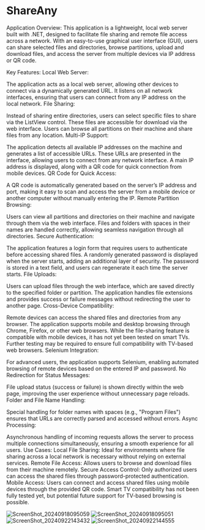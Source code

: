 # ShareAny
Application Overview:
This application is a lightweight, local web server built with .NET, designed to facilitate file sharing and remote file access across a network. With an easy-to-use graphical user interface (GUI), users can share selected files and directories, browse partitions, upload and download files, and access the server from multiple devices via IP address or QR code.

Key Features:
Local Web Server:

The application acts as a local web server, allowing other devices to connect via a dynamically generated URL.
It listens on all network interfaces, ensuring that users can connect from any IP address on the local network.
File Sharing:

Instead of sharing entire directories, users can select specific files to share via the ListView control. These files are accessible for download via the web interface.
Users can browse all partitions on their machine and share files from any location.
Multi-IP Support:

The application detects all available IP addresses on the machine and generates a list of accessible URLs. These URLs are presented in the interface, allowing users to connect from any network interface.
A main IP address is displayed, along with a QR code for quick connection from mobile devices.
QR Code for Quick Access:

A QR code is automatically generated based on the server’s IP address and port, making it easy to scan and access the server from a mobile device or another computer without manually entering the IP.
Remote Partition Browsing:

Users can view all partitions and directories on their machine and navigate through them via the web interface.
Files and folders with spaces in their names are handled correctly, allowing seamless navigation through all directories.
Secure Authentication:

The application features a login form that requires users to authenticate before accessing shared files.
A randomly generated password is displayed when the server starts, adding an additional layer of security.
The password is stored in a text field, and users can regenerate it each time the server starts.
File Uploads:

Users can upload files through the web interface, which are saved directly to the specified folder or partition.
The application handles file extensions and provides success or failure messages without redirecting the user to another page.
Cross-Device Compatibility:

Remote devices can access the shared files and directories from any browser. The application supports mobile and desktop browsing through Chrome, Firefox, or other web browsers.
While the file-sharing feature is compatible with mobile devices, it has not yet been tested on smart TVs. Further testing may be required to ensure full compatibility with TV-based web browsers.
Selenium Integration:

For advanced users, the application supports Selenium, enabling automated browsing of remote devices based on the entered IP and password.
No Redirection for Status Messages:

File upload status (success or failure) is shown directly within the web page, improving the user experience without unnecessary page reloads.
Folder and File Name Handling:

Special handling for folder names with spaces (e.g., "Program Files") ensures that URLs are correctly parsed and accessed without errors.
Async Processing:

Asynchronous handling of incoming requests allows the server to process multiple connections simultaneously, ensuring a smooth experience for all users.
Use Cases:
Local File Sharing: Ideal for environments where file sharing across a local network is necessary without relying on external services.
Remote File Access: Allows users to browse and download files from their machine remotely.
Secure Access Control: Only authorized users can access the shared files through password-protected authentication.
Mobile Access: Users can connect and access shared files using mobile devices through the provided QR code. Smart TV compatibility has not been fully tested yet, but potential future support for TV-based browsing is possible.

![ScreenShot_20240918095059](https://github.com/user-attachments/assets/357d347b-6231-42f8-a414-a374c8e6bacc)
![ScreenShot_20240918095051](https://github.com/user-attachments/assets/3e74d225-f11f-46cb-84ce-eb40b25a9f6b)
![ScreenShot_20240922143432](https://github.com/user-attachments/assets/633a6703-b339-41ea-aca7-9f545ea62afc)
![ScreenShot_20240922144555](https://github.com/user-attachments/assets/351b1832-88bd-4129-8160-64054de68fe8)
